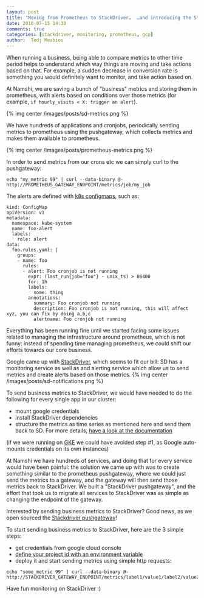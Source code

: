 ```yaml
---
layout: post
title: "Moving from Prometheus to StackDriver…  …and introducing the StackDriver Pushgateway"
date: 2018-07-15 14:38
comments: true
categories: [stackdriver, monitoring, prometheus, gcp]
author:  Tedj Meabiou
---
```


When running a business, being able to compare metrics to other time period helps to understand which way things are moving and take actions based on that. For example, a sudden decrease in conversion rate is something you would definitely want to monitor, and take action based on.

<!-- more -->

At Namshi, we are saving a bunch of "business" metrics and storing them in prometheus, with alerts based on conditions over those metrics (for example, `if hourly_visits < X: trigger an alert`).

{% img center /images/posts/sd-metrics.png %}


We have hundreds of applications and cronjobs, periodically sending metrics to prometheus using the pushgateway, which collects metrics and makes them available to prometheus.

{% img center /images/posts/prometheus-metrics.png %}

In order to send metrics from our crons etc we can simply curl to the pushgateway:
```
echo "my_metric 99" | curl --data-binary @- http://PROMETHEUS_GATEWAY_ENDPOINT/metrics/job/my_job
```

The alerts are defined with [k8s configmaps](https://cloud.google.com/kubernetes-engine/docs/concepts/configmap), such as:

```
kind: ConfigMap
apiVersion: v1
metadata:
  namespace: kube-system
  name: foo-alert
  labels:
    role: alert
data:
  foo.rules.yaml: |
    groups:
    - name: foo
      rules:
      - alert: Foo cronjob is not running
        expr: (last_run{job="foo"} - unix_ts) > 86400
        for: 1h
        labels:
          some: thing
        annotations:
          summary: Foo cronjob not running
          description: Foo cronjob is not running, this will affect xyz, you can fix by doing a,b,c
          alertname: Foo cronjob not running
```

Everything has been running fine until we started facing some issues related to managing the infrastructure around prometheus, which is not funny: instead of spending time managing prometheus, we could shift our efforts towards our core business.

Google came up with [StackDriver](https://cloud.google.com/monitoring/docs/), which seems to fit our bill: SD has a monitoring service as well as and alerting service which allow us to send metrics and create alerts based on those metrics.
{% img center /images/posts/sd-notifications.png %}

To send business metrics to StackDriver, we would have needed to do the following for every single app in our cluster:

* mount google credentials
* install StackDriver dependencies
* structure the metrics as time series as mentioned here and send them back to SD.
For more details, [have a look at the documentation](https://cloud.google.com/monitoring/custom-metrics/creating-metrics)

(if we were running on [GKE](https://cloud.google.com/kubernetes-engine/) we could have avoided step #1, as Google auto-mounts credentials on its own instances)

At Namshi we have hundreds of services, and doing that for every service would have been painful: the solution we came up with was to create something similar to the prometheus pushgateway,
where we could just send the metrics to a gateway, and the gateway will then send those metrics back to StackDriver.
We built a "StackDriver pushgateway", and the effort that took us to migrate all services to StackDriver was as simple as changing the endpoint of the gateway.

Interested by sending business metrics to StackDriver? Good news, as we open sourced the [Stackdriver pushgateway](https://github.com/namshi/stackdriver-pushgateway)!

To start sending business metrics to StackDriver, here are the 3 simple steps:

* get credentials from google cloud console
* [define your project id with an environment variable](https://github.com/namshi/stackdriver-pushgateway/blob/master/index.js#L13)
* deploy it and start sending metrics using simple http requests:

```
echo "some_metric 99" | curl --data-binary @- http://STACKDRIVER_GATEWAY_ENDPOINT/metrics/label1/value1/label2/value2
```


Have fun monitoring on StackDriver :)
